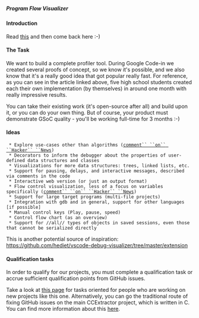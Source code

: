 ##### Program Flow Visualizer

#### Introduction

Read
[this](https://medium.com/@carlosfernandezsanz/generating-videos-of-algorithms-implementations-with-python-3422c4dd04f0)
and then come back here :-)

#### The Task

We want to build a complete profiler tool. During Google Code-in we
created several proofs of concept, so we know it\'s possible, and we
also know that it\'s a really good idea that got popular really fast.
For reference, as you can see in the article linked above, five high
school students created each their own implementation (by themselves) in
around one month with really impressive results.

You can take their existing work (it\'s open-source after all) and build
upon it, or you can do your own thing. But of course, your product must
demonstrate GSoC quality - you\'ll be working full-time for 3 months :-)

#### Ideas

` * Explore use-cases other than algorithms (`[`comment`` ``on`` ``Hacker`` ``News`](https://news.ycombinator.com/item?id=22179697)`)`\
` * Decorators to inform the debugger about the properties of user-defined data structures and classes`\
` * Visualizations for more data structures: trees, linked lists, etc.`\
` * Support for pausing, delays, and interactive messages, described via comments in the code`\
` * Interactive web version (or just an output format)`\
` * Flow control visualization, less of a focus on variables specifically (`[`comment`` ``on`` ``Hacker`` ``News`](https://news.ycombinator.com/item?id=22178451)`)`\
` * Support for large target programs (multi-file projects)`\
` * Integration with gdb and in general, support for other languages [if possible]`\
` * Manual control keys (Play, pause, speed)`\
` * Control flow chart (as an overview)`\
` * Support for //all// types of objects in saved sessions, even those that cannot be serialized directly`

This is another potential source of inspiration:
<https://github.com/hediet/vscode-debug-visualizer/tree/master/extension>

#### Qualification tasks

In order to qualify for our projects, you must complete a qualification
task or accrue sufficient qualification points from GitHub issues.

Take a look at [this
page](https://ccextractor.org/public:gsoc:takehome) for tasks
oriented for people who are working on new projects like this one.
Alternatively, you can go the traditional route of fixing GitHub issues
on the main CCExtractor project, which is written in C. You can find
more information about this
[here](https://ccextractor.org/public:gsoc:ideas_page_for_summer_of_code_2020#about_the_projects_and_getting_accepted).
